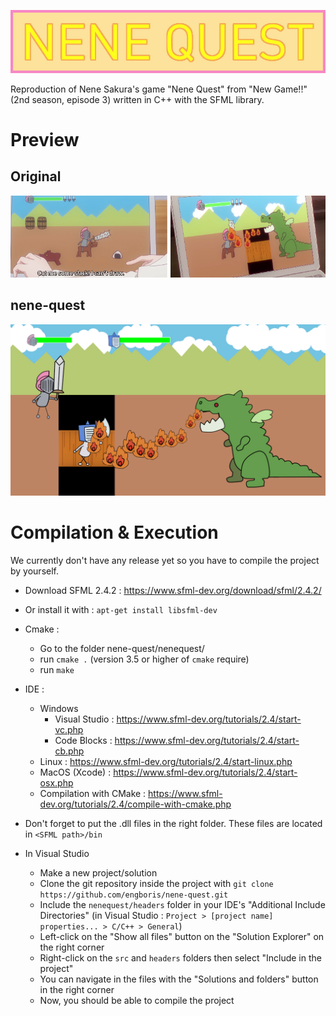 ![title](title.png)

Reproduction of Nene Sakura's game "Nene Quest" from "New Game!!" (2nd season, episode 3) written in C++ with the SFML library.

# Preview

## Original

![](samples/screenshot01.png)

## nene-quest

![](samples/screenshot02.png)

# Compilation & Execution

We currently don't have any release yet so you have to compile the project by yourself.

* Download SFML 2.4.2 : https://www.sfml-dev.org/download/sfml/2.4.2/
* Or install it with  : `apt-get install libsfml-dev`

* Cmake :
  + Go to the folder nene-quest/nenequest/
  + run `cmake .` (version 3.5 or higher of `cmake` require)
  + run `make`

* IDE :
  + Windows
    - Visual Studio : https://www.sfml-dev.org/tutorials/2.4/start-vc.php
    - Code Blocks : https://www.sfml-dev.org/tutorials/2.4/start-cb.php
  + Linux : https://www.sfml-dev.org/tutorials/2.4/start-linux.php
  + MacOS (Xcode) : https://www.sfml-dev.org/tutorials/2.4/start-osx.php
  + Compilation with CMake : https://www.sfml-dev.org/tutorials/2.4/compile-with-cmake.php
  
* Don't forget to put the .dll files in the right folder. These files are located in `<SFML path>/bin`

* In Visual Studio
  + Make a new project/solution
  + Clone the git repository inside the project with `git clone https://github.com/engboris/nene-quest.git`
  + Include the `nenequest/headers` folder in your IDE's "Additional Include Directories" (in Visual Studio : `Project > [project name] properties... > C/C++ > General`)
  + Left-click on the "Show all files" button on the "Solution Explorer" on the right corner
  + Right-click on the `src` and `headers` folders then select "Include in the project"
  + You can navigate in the files with the "Solutions and folders" button in the right corner
  + Now, you should be able to compile the project
